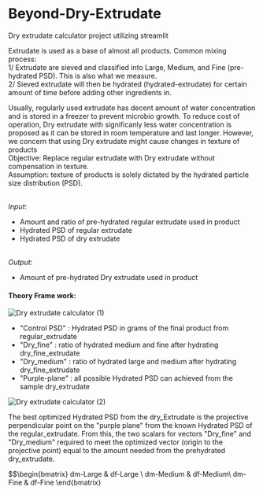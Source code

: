 # Beyond-Dry-Extrudate
Dry extrudate calculator project utilizing streamlit

Extrudate is used as a base of almost all products.
Common mixing process:
<br /> 1/ Extrudate are sieved and classified into Large, Medium, and Fine (pre-hydrated PSD). This is also what we measure.
<br /> 2/ Sieved extrudate will then be hydrated (hydrated-extrudate) for certain amount of time before adding other ingredients in.

Usually, regularly used extrudate has decent amount of water concentration and is stored in a freezer to prevent microbio growth. To reduce cost of operation, Dry extrudate with significanly less water concentration is proposed as it can be stored in room temperature and last longer. However, we concern that using Dry extrudate might cause changes in texture of products
<br /> Objective: Replace regular extrudate with Dry extrudate without compensation in texture. 
<br /> Assumption: texture of products is solely dictated by the hydrated particle size distribution (PSD).

<br />*Input*: 
- Amount and ratio of pre-hydrated regular extrudate used in product
- Hydrated PSD of regular extrudate 
- Hydrated PSD of dry extrudate

<br />*Output*:
- Amount of pre-hydrated Dry extrudate used in product

#### Theory Frame work:


![Dry extrudate calculator (1)](https://user-images.githubusercontent.com/129092996/228015115-8a986d45-01bc-4980-960d-aa689a293862.png)

- "Control PSD" : Hydrated PSD in grams of the final product from regular_extrudate
- "Dry_fine" : ratio of hydrated medium and fine after hydrating dry_fine_extrudate
- "Dry_medium" : ratio of hydrated large and medium after hydrating dry_fine_extrudate
- "Purple-plane" : all possible Hydrated PSD can achieved from the sample dry_extrudate 


![Dry extrudate calculator (2)](https://user-images.githubusercontent.com/129092996/228018134-a5ba256e-d899-4044-ae08-4b8aa5200f24.png)

The best optimized Hydrated PSD from the dry_Extrudate is the projective perpendicular point on the "purple plane" from the known Hydrated PSD of the regular_extrudate. From this, the two scalars for vectors "Dry_fine" and "Dry_medium" required to meet the optimized vector (origin to the projective point) equal to the amount needed from the prehydrated dry_extrudate.

$$\begin{bmatrix}
dm-Large & df-Large \\ 
dm-Medium & df-Medium\\ 
dm-Fine & df-Fine
\end{bmatrix}
